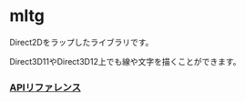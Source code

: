 # mltg

Direct2Dをラップしたライブラリです。

Direct3D11やDirect3D12上でも線や文字を描くことができます。

### [APIリファレンス](https://lnseab.github.io/mltg/api/mltg/index.html)